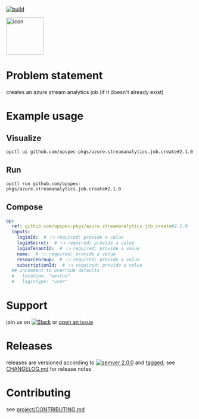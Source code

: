 [![build](https://github.com/opspec-pkgs/azure.streamanalytics.job.create/actions/workflows/build.yml/badge.svg)](https://github.com/opspec-pkgs/azure.streamanalytics.job.create/actions/workflows/build.yml)


<img src="icon.svg" alt="icon" height="100px">

# Problem statement

creates an azure stream analytics job (if it doesn't already exist)

# Example usage

## Visualize

```shell
opctl ui github.com/opspec-pkgs/azure.streamanalytics.job.create#2.1.0
```

## Run

```
opctl run github.com/opspec-pkgs/azure.streamanalytics.job.create#2.1.0
```

## Compose

```yaml
op:
  ref: github.com/opspec-pkgs/azure.streamanalytics.job.create#2.1.0
  inputs:
    loginId:  # 👈 required; provide a value
    loginSecret:  # 👈 required; provide a value
    loginTenantId:  # 👈 required; provide a value
    name:  # 👈 required; provide a value
    resourceGroup:  # 👈 required; provide a value
    subscriptionId:  # 👈 required; provide a value
  ## uncomment to override defaults
  #   location: "westus"
  #   loginType: "user"
```

# Support

join us on
[![Slack](https://img.shields.io/badge/slack-opctl-E01563.svg)](https://join.slack.com/t/opctl/shared_invite/zt-51zodvjn-Ul_UXfkhqYLWZPQTvNPp5w)
or
[open an issue](https://github.com/opspec-pkgs/azure.streamanalytics.job.create/issues)

# Releases

releases are versioned according to
[![semver 2.0.0](https://img.shields.io/badge/semver-2.0.0-brightgreen.svg)](http://semver.org/spec/v2.0.0.html)
and [tagged](https://git-scm.com/book/en/v2/Git-Basics-Tagging); see
[CHANGELOG.md](CHANGELOG.md) for release notes

# Contributing

see
[project/CONTRIBUTING.md](https://github.com/opspec-pkgs/project/blob/main/CONTRIBUTING.md)
